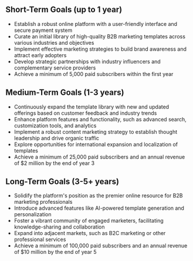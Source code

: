 ## Short-Term Goals (up to 1 year)

- Establish a robust online platform with a user-friendly interface and secure payment system
- Curate an initial library of high-quality B2B marketing templates across various industries and objectives
- Implement effective marketing strategies to build brand awareness and attract early adopters
- Develop strategic partnerships with industry influencers and complementary service providers
- Achieve a minimum of 5,000 paid subscribers within the first year

## Medium-Term Goals (1-3 years)

- Continuously expand the template library with new and updated offerings based on customer feedback and industry trends
- Enhance platform features and functionality, such as advanced search, customization tools, and analytics
- Implement a robust content marketing strategy to establish thought leadership and drive organic traffic
- Explore opportunities for international expansion and localization of templates
- Achieve a minimum of 25,000 paid subscribers and an annual revenue of $2 million by the end of year 3

## Long-Term Goals (3-5+ years)

- Solidify the platform's position as the premier online resource for B2B marketing professionals
- Introduce advanced features like AI-powered template generation and personalization
- Foster a vibrant community of engaged marketers, facilitating knowledge-sharing and collaboration
- Expand into adjacent markets, such as B2C marketing or other professional services
- Achieve a minimum of 100,000 paid subscribers and an annual revenue of $10 million by the end of year 5